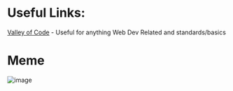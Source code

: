
# Useful Links: 
[Valley of Code](https://thevalleyofcode.com/http/2-http-methods) - Useful for anything Web Dev Related and standards/basics


# Meme
![image](https://github.com/RadhiRasho/BST-Algos/assets/54078496/bee9ccd0-bb55-49d1-a483-261bdb472eb5)
